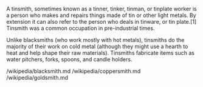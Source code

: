 A tinsmith, sometimes known as a tinner, tinker, tinman, or tinplate worker is a person who makes and repairs things made of tin or other light metals. By extension it can also refer to the person who deals in tinware, or tin plate.[1] Tinsmith was a common occupation in pre-industrial times.

Unlike blacksmiths (who work mostly with hot metals), tinsmiths do the majority of their work on cold metal (although they might use a hearth to heat and help shape their raw materials). Tinsmiths fabricate items such as water pitchers, forks, spoons, and candle holders.

/wikipedia/blacksmith.md
/wikipedia/coppersmith.md
/wikipedia/goldsmith.md
